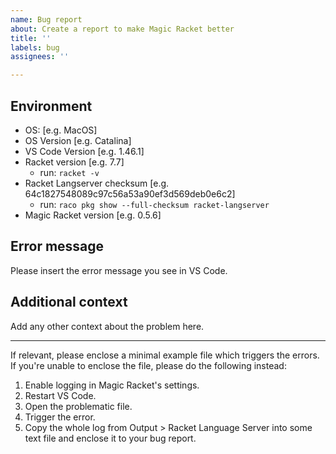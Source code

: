 ```yaml
---
name: Bug report
about: Create a report to make Magic Racket better
title: ''
labels: bug
assignees: ''

---
```


## Environment
- OS: [e.g. MacOS]
- OS Version [e.g. Catalina]
- VS Code Version [e.g. 1.46.1]
- Racket version [e.g. 7.7]
  - run: `racket -v`
- Racket Langserver checksum [e.g. 64c1827548089c97c56a53a90ef3d569deb0e6c2]
  - run: `raco pkg show --full-checksum racket-langserver`
- Magic Racket version [e.g. 0.5.6] 

## Error message
Please insert the error message you see in VS Code.

## Additional context
Add any other context about the problem here.

---

If relevant, please enclose a minimal example file which triggers the errors. If you're unable to enclose the file, please do the following instead:

1. Enable logging in Magic Racket's settings. 
2. Restart VS Code.
3. Open the problematic file.
4. Trigger the error.
5. Copy the whole log from Output > Racket Language Server into some text file and enclose it to your bug report.
